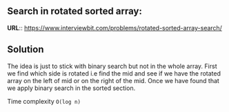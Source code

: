 ## Search in rotated sorted array:

__URL__:: https://www.interviewbit.com/problems/rotated-sorted-array-search/

## Solution

The idea is just to stick with binary search but not in the whole array. First we find which side is rotated i.e find the mid and see if we have the rotated array on the left of mid or on the right of the mid. Once we have found that we apply binary search in the sorted section. 

Time complexity `O(log n)`
